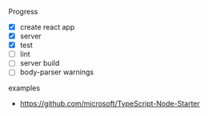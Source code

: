Progress

- [x] create react app
- [x] server
- [x] test
- [ ] lint
- [ ] server build
- [ ] body-parser warnings

examples

- https://github.com/microsoft/TypeScript-Node-Starter
